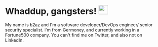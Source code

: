 # Whaddup, gangsters! <img src="https://raw.githubusercontent.com/MartinHeinz/MartinHeinz/master/wave.gif" width="30px">

My name is b2az and I'm a software developer/DevOps engineer/ senior security specialist. 
I'm from Germoney, and currently working in a Fortune500 company. 
You can't find me on Twitter, and also not on LinkedIn.
